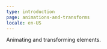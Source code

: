 ```yaml
---
type: introduction
page: animations-and-transforms
locale: en-US
---
```

Animating and transforming elements.
